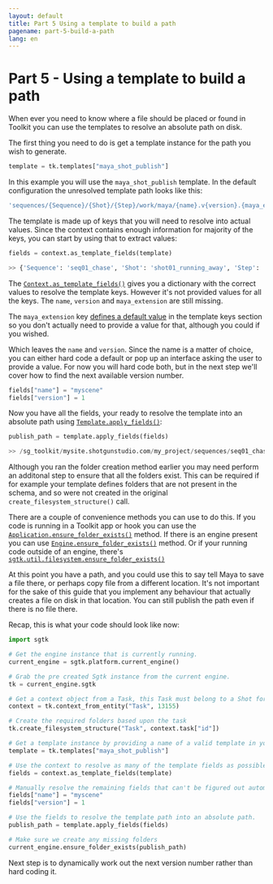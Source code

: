 ```yaml
---
layout: default
title: Part 5 Using a template to build a path
pagename: part-5-build-a-path
lang: en
---
```


# Part 5 - Using a template to build a path

When ever you need to know where a file should be placed or found in Toolkit you can use the templates to resolve an absolute path on disk.

The first thing you need to do is get a template instance for the path you wish to generate.

```python
template = tk.templates["maya_shot_publish"]
```

In this example you will use the `maya_shot_publish` template. 
In the default configuration the unresolved template path looks like this:

```yaml
'sequences/{Sequence}/{Shot}/{Step}/work/maya/{name}.v{version}.{maya_extension}'
```

The template is made up of keys that you will need to resolve into actual values.
Since the context contains enough information for majority of the keys, you can start by using that to extract values:

```python
fields = context.as_template_fields(template)

>> {'Sequence': 'seq01_chase', 'Shot': 'shot01_running_away', 'Step': 'comp'}
```
The [`Context.as_template_fields()`](https://developer.shotgunsoftware.com/tk-core/core.html#sgtk.Context.as_template_fields) gives you a dictionary with the correct values to resolve the template keys. 
However it's not provided values for all the keys. The `name`, `version` and `maya_extension` are still missing.

The `maya_extension` key [defines a default value](https://github.com/shotgunsoftware/tk-config-default2/blob/v1.2.8/core/templates.yml#L139) in the template keys section
so you don't actually need to provide a value for that, although you could if you wished.

Which leaves the `name` and `version`. Since the name is a matter of choice, you can either hard code a default or pop up an interface asking the user to provide a value.
For now you will hard code both, but in the next step we'll cover how to find the next available version number.

```python
fields["name"] = "myscene"
fields["version"] = 1
```

Now you have all the fields, your ready to resolve the template into an absolute path using [`Template.apply_fields()`](https://developer.shotgunsoftware.com/tk-core/core.html#sgtk.Template.apply_fields):

```python
publish_path = template.apply_fields(fields)

>> /sg_toolkit/mysite.shotgunstudio.com/my_project/sequences/seq01_chase/shot01_running_away/comp/publish/maya/myscene.v001.ma
```

Although you ran the folder creation method earlier you may need perform an additonal step to ensure that all the folders exist.
This can be required if for example your template defines folders that are not present in the schema, and so were not created
in the original `create_filesystem_structure()` call.

There are a couple of convenience methods you can use to do this.
If you code is running in a Toolkit app or hook you can use the [`Application.ensure_folder_exists()`](https://developer.shotgunsoftware.com/tk-core/platform.html#sgtk.platform.Application.ensure_folder_exists) method.
If there is an engine present you can use [`Engine.ensure_folder_exists()`](https://developer.shotgunsoftware.com/tk-core/platform.html#sgtk.platform.Engine.ensure_folder_exists)
method. 
Or if your running code outside of an engine, there's [`sgtk.util.filesystem.ensure_folder_exists()`](https://developer.shotgunsoftware.com/tk-core/utils.html#sgtk.util.filesystem.ensure_folder_exists)

At this point you have a path, and you could use this to say tell Maya to save a file there, 
or perhaps copy file from a different location. 
It's not important for the sake of this guide that you implement any behaviour that actually creates a file on disk in that location.
You can still publish the path even if there is no file there.

Recap, this is what your code should look like now:

```python
import sgtk

# Get the engine instance that is currently running.
current_engine = sgtk.platform.current_engine()

# Grab the pre created Sgtk instance from the current engine.
tk = current_engine.sgtk

# Get a context object from a Task, this Task must belong to a Shot for the future steps to work. 
context = tk.context_from_entity("Task", 13155)

# Create the required folders based upon the task
tk.create_filesystem_structure("Task", context.task["id"])

# Get a template instance by providing a name of a valid template in your config's templates.yml
template = tk.templates["maya_shot_publish"]

# Use the context to resolve as many of the template fields as possible.
fields = context.as_template_fields(template)

# Manually resolve the remaining fields that can't be figured out automatically from context.
fields["name"] = "myscene"
fields["version"] = 1

# Use the fields to resolve the template path into an absolute path.
publish_path = template.apply_fields(fields)

# Make sure we create any missing folders
current_engine.ensure_folder_exists(publish_path)
```

Next step is to dynamically work out the next version number rather than hard coding it.